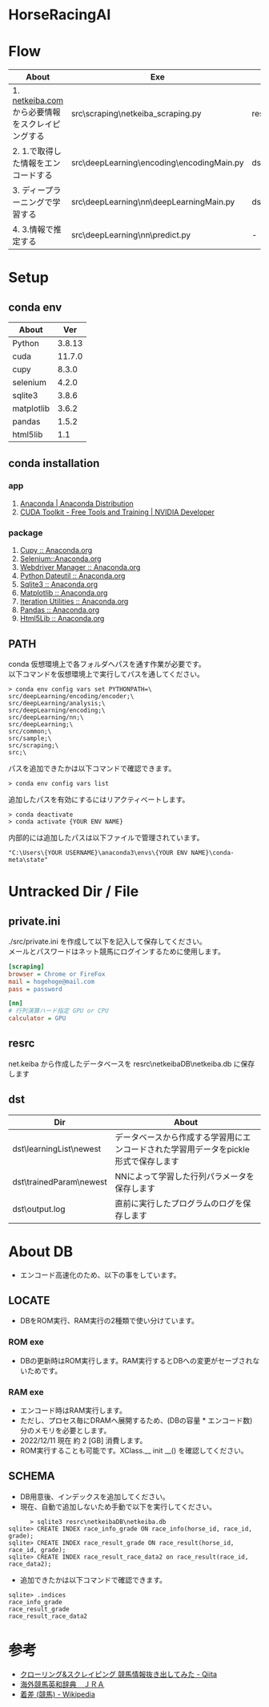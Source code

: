 # HorseRacingAI

# Flow
| About | Exe | Output |
| ----  | --- | ------ |
|1. [netkeiba.com](https://www.netkeiba.com/)から必要情報をスクレイピングする|src\scraping\netkeiba_scraping.py	|resrc\netkeibaDB\netkeiba.db|
|2. 1.で取得した情報をエンコードする|src\deepLearning\encoding\encodingMain.py|dst\learningList\newest|
|3. ディープラーニングで学習する|src\deepLearning\nn\deepLearningMain.py|dst\trainedParam\newest|
|4. 3.情報で推定する|src\deepLearning\nn\predict.py| - |

# Setup

## conda env
| About | Ver |
| ----       | ---    |
| Python     | 3.8.13 |
| cuda       | 11.7.0 |
| cupy       | 8.3.0 |
| selenium   | 4.2.0 |
| sqlite3    | 3.8.6 |
| matplotlib | 3.6.2 |
| pandas     | 1.5.2 |
| html5lib   | 1.1   |

## conda installation
### app
1. [Anaconda | Anaconda Distribution](https://www.anaconda.com/products/distribution)
2. [CUDA Toolkit - Free Tools and Training | NVIDIA Developer](https://developer.nvidia.com/cuda-toolkit)

### package
1. [Cupy :: Anaconda.org](https://anaconda.org/anaconda/cupy)
2. [Selenium::Anaconda.org](https://anaconda.org/conda-forge/selenium)
3. [Webdriver Manager :: Anaconda.org](https://anaconda.org/conda-forge/webdriver-manager)
4. [Python Dateutil :: Anaconda.org](https://anaconda.org/conda-forge/python-dateutil)
5. [Sqlite3 :: Anaconda.org](https://anaconda.org/blaze/sqlite3)
6. [Matplotlib :: Anaconda.org](https://anaconda.org/conda-forge/matplotlib)
7. [Iteration Utilities :: Anaconda.org](https://anaconda.org/conda-forge/iteration_utilities)
8. [Pandas :: Anaconda.org](https://anaconda.org/anaconda/pandas)
9. [Html5Lib :: Anaconda.org](https://anaconda.org/anaconda/html5lib)

## PATH
conda 仮想環境上で各フォルダへパスを通す作業が必要です。  
以下コマンドを仮想環境上で実行してパスを通してください。

```bash:
> conda env config vars set PYTHONPATH=\
src/deepLearning/encoding/encoder;\
src/deepLearning/analysis;\
src/deepLearning/encoding;\
src/deepLearning/nn;\
src/deepLearning;\
src/common;\
src/sample;\
src/scraping;\
src;\
```

パスを追加できたかは以下コマンドで確認できます。
```bash:
> conda env config vars list
```

追加したパスを有効にするにはリアクティベートします。
```bash:
> conda deactivate
> conda activate {YOUR ENV NAME}
```

内部的には追加したパスは以下ファイルで管理されています。
```bash:
"C:\Users\{YOUR USERNAME}\anaconda3\envs\{YOUR ENV NAME}\conda-meta\state"
```

# Untracked Dir / File

## private.ini
./src/private.ini を作成して以下を記入して保存してください。  
メールとパスワードはネット競馬にログインするために使用します。

```txt:whatprivate.ini
[scraping]
browser = Chrome or FireFox
mail = hogehoge@mail.com
pass = password

[nn]
# 行列演算ハード指定 GPU or CPU
calculator = GPU
```
## resrc
net.keiba から作成したデータベースを resrc\netkeibaDB\netkeiba.db に保存します  

## dst
|Dir|About|
| ---- | ---- |
|dst\learningList\newest|データベースから作成する学習用にエンコードされた学習用データをpickle形式で保存します|
|dst\trainedParam\newest|NNによって学習した行列パラメータを保存します|
|dst\output.log|直前に実行したプログラムのログを保存します|

# About DB
 * エンコード高速化のため、以下の事をしています。
## LOCATE
* DBをROM実行、RAM実行の2種類で使い分けています。
### ROM exe
* DBの更新時はROM実行します。RAM実行するとDBへの変更がセーブされないためです。

### RAM exe
* エンコード時はRAM実行します。
* ただし、プロセス毎にDRAMへ展開するため、(DBの容量 * エンコード数) 分のメモリを必要とします。
* 2022/12/11 現在 約 2 [GB] 消費します。
* ROM実行することも可能です。XClass.__ init __() を確認してください。

## SCHEMA
* DB用意後、インデックスを追加してください。
* 現在、自動で追加しないため手動で以下を実行してください。

```bash:
      > sqlite3 resrc\netkeibaDB\netkeiba.db
sqlite> CREATE INDEX race_info_grade ON race_info(horse_id, race_id, grade);
sqlite> CREATE INDEX race_result_grade ON race_result(horse_id, race_id, grade);
sqlite> CREATE INDEX race_result_race_data2 on race_result(race_id, race_data2);
```

* 追加できたかは以下コマンドで確認できます。
```bash:
sqlite> .indices
race_info_grade
race_result_grade
race_result_race_data2
```

# 参考
- [クローリング&スクレイピング 競馬情報抜き出してみた - Qiita](https://qiita.com/penguinz222/items/6a30d026ede2e822e245)
- [海外競馬英和辞典　ＪＲＡ](https://www.jra.go.jp/keiba/overseas/yougo/index.html)
- [着差 (競馬) - Wikipedia](https://ja.wikipedia.org/wiki/%E7%9D%80%E5%B7%AE_(%E7%AB%B6%E9%A6%AC)#:~:text=%E7%AB%B6%E9%A6%AC%E3%81%AE%E7%AB%B6%E8%B5%B0%E3%81%AB%E3%81%8A%E3%81%91%E3%82%8B%E7%9D%80,%E7%AB%B6%E8%B5%B0%E3%81%A7%E3%81%AF%E7%94%A8%E3%81%84%E3%82%89%E3%82%8C%E3%81%AA%E3%81%84%E3%80%82)
